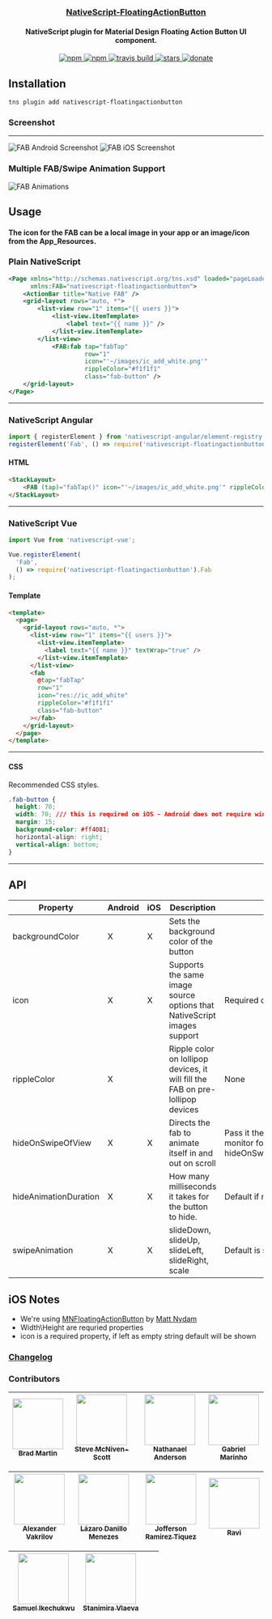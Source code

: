<a align="center" href="https://www.npmjs.com/package/nativescript-floatingactionbutton">
    <h3 align="center">NativeScript-FloatingActionButton</h3>
</a>
<h4 align="center">NativeScript plugin for Material Design Floating Action Button UI component.</h4>

<p align="center">
 <a href="https://www.npmjs.com/package/nativescript-floatingactionbutton">
        <img src="https://img.shields.io/npm/v/nativescript-floatingactionbutton.svg" alt="npm">
    </a>
    <a href="https://www.npmjs.com/package/nativescript-floatingactionbutton">
        <img src="https://img.shields.io/npm/dt/nativescript-floatingactionbutton.svg?label=npm%20downloads" alt="npm">
    </a>
     <a href="https://travis-ci.org/bradmartin/nativescript-floatingactionbutton">
        <img src="https://travis-ci.org/bradmartin/nativescript-floatingactionbutton.svg?branch=master" alt="travis build">
    </a>
    <a href="https://github.com/bradmartin/nativescript-floatingactionbutton/stargazers">
        <img src="https://img.shields.io/github/stars/bradmartin/nativescript-floatingactionbutton.svg" alt="stars">
    </a>
    <a href="https://paypal.me/bradwayne88">
        <img src="https://img.shields.io/badge/Donate-PayPal-green.svg" alt="donate">
    </a>
</p>

## Installation

`tns plugin add nativescript-floatingactionbutton`

### Screenshot

---

![FAB Android Screenshot](screens/android.png)
![FAB iOS Screenshot](screens/ios.png)

### Multiple FAB/Swipe Animation Support

![FAB Animations](screens/animations.gif)

## Usage

<h4>The icon for the FAB can be a local image in your app or an image/icon from the App_Resources.</h4>

### Plain NativeScript

```xml
<Page xmlns="http://schemas.nativescript.org/tns.xsd" loaded="pageLoaded"
      xmlns:FAB="nativescript-floatingactionbutton">
    <ActionBar title="Native FAB" />
    <grid-layout rows="auto, *">
        <list-view row="1" items="{{ users }}">
            <list-view.itemTemplate>
                <label text="{{ name }}" />
            </list-view.itemTemplate>
        </list-view>
            <FAB:fab tap="fabTap"
                     row="1"
                     icon="'~/images/ic_add_white.png'"
                     rippleColor="#f1f1f1"
                     class="fab-button" />
    </grid-layout>
</Page>
```

---

### NativeScript Angular

```typescript
import { registerElement } from 'nativescript-angular/element-registry';
registerElement('Fab', () => require('nativescript-floatingactionbutton').Fab);
```

#### HTML

```HTML
<StackLayout>
    <FAB (tap)="fabTap()" icon="'~/images/ic_add_white.png'" rippleColor="#f1f1f1" class="fab-button"></FAB>
</StackLayout>
```

---

### NativeScript Vue

```javascript
import Vue from 'nativescript-vue';

Vue.registerElement(
  'Fab',
  () => require('nativescript-floatingactionbutton').Fab
);
```

#### Template

```html
<template>
  <page>
    <grid-layout rows="auto, *">
      <list-view row="1" items="{{ users }}">
        <list-view.itemTemplate>
          <label text="{{ name }}" textWrap="true" />
        </list-view.itemTemplate>
      </list-view>
      <fab
        @tap="fabTap"
        row="1"
        icon="res://ic_add_white"
        rippleColor="#f1f1f1"
        class="fab-button"
      ></fab>
    </grid-layout>
  </page>
</template>
```

---

#### CSS

Recommended CSS styles.

```css
.fab-button {
  height: 70;
  width: 70; /// this is required on iOS - Android does not require width so you might need to adjust styles
  margin: 15;
  background-color: #ff4081;
  horizontal-align: right;
  vertical-align: bottom;
}
```

---

## API

| Property              | Android | iOS | Description                                                                    | Note                                                                                                 |
| --------------------- | ------- | --- | ------------------------------------------------------------------------------ | ---------------------------------------------------------------------------------------------------- |
| backgroundColor       | X       | X   | Sets the background color of the button                                        |
| icon                  | X       | X   | Supports the same image source options that NativeScript images support        | Required on android                                                                                  |
| rippleColor           | X       |     | Ripple color on lollipop devices, it will fill the FAB on pre-lollipop devices | None                                                                                                 |
| hideOnSwipeOfView     | X       | X   | Directs the fab to animate itself in and out on scroll                         | Pass it the name of the view to monitor for a scroll event example: hideOnSwipeOfView="userListView" |
| hideAnimationDuration | X       | X   | How many milliseconds it takes for the button to hide.                         | Default if not set: 300ms                                                                            |
| swipeAnimation        | X       | X   | slideDown, slideUp, slideLeft, slideRight, scale                               | Default is slideDown                                                                                 |

## iOS Notes

- We're using [MNFloatingActionButton](http://cocoapods.org/pods/MNFloatingActionButton) by [Matt Nydam](https://github.com/mattnydam)
- Width\Height are requried properties
- icon is a required property, if left as empty string default will be shown

### [Changelog](./CHANGELOG.md)

### Contributors

<!-- ALL-CONTRIBUTORS-LIST:START - Do not remove or modify this section -->

| [<img src="https://avatars1.githubusercontent.com/u/6006148?s=100&v=4" width="100px;"/><br /><sub>Brad Martin</sub>](https://github.com/bradmartin) | [<img src="https://avatars1.githubusercontent.com/u/1542376?s=100&v=4" width="100px;"/><br /><sub>Steve McNiven-Scott</sub>](https://github.com/sitefinitysteve) | [<img src="https://avatars3.githubusercontent.com/u/850871?s=100&v=4" width="100px;"/><br /><sub>Nathanael Anderson</sub>](https://github.com/NathanaelA) | [<img src="https://avatars3.githubusercontent.com/u/1100522?s=100&v=4" width="100px;"/><br /><sub>Gabriel Marinho</sub>](https://github.com/gabrielbiga) |
| --------------------------------------------------------------------------------------------------------------------------------------------------- | ---------------------------------------------------------------------------------------------------------------------------------------------------------------- | --------------------------------------------------------------------------------------------------------------------------------------------------------- | -------------------------------------------------------------------------------------------------------------------------------------------------------- |


| [<img src="https://avatars1.githubusercontent.com/u/4092076?s=100&v=4" width="100px;"/><br /><sub>Alexander Vakrilov</sub>](https://github.com/vakrilov) | [<img src="https://avatars1.githubusercontent.com/u/8123916?s=100&v=4" width="100px;"/><br /><sub>Lázaro Danillo Menezes</sub>](https://github.com/lazaromenezes) | [<img src="https://avatars0.githubusercontent.com/u/8638243?s=100&v=4" width="100px;"/><br /><sub>Jofferson Ramirez Tiquez</sub>](https://github.com/jofftiquez) | [<img src="https://avatars3.githubusercontent.com/u/9256365?s=100&v=4" width="100px;"/><br /><sub>Ravi</sub>](https://github.com/dlucidone) |
| -------------------------------------------------------------------------------------------------------------------------------------------------------- | ----------------------------------------------------------------------------------------------------------------------------------------------------------------- | ---------------------------------------------------------------------------------------------------------------------------------------------------------------- | ------------------------------------------------------------------------------------------------------------------------------------------- |


| [<img src="https://avatars3.githubusercontent.com/u/13824510?s=100&v=4" width="100px;"/><br /><sub>Samuel Ikechukwu</sub>](https://github.com/holymp2006) | [<img src="https://avatars2.githubusercontent.com/u/7893485?s=100&v=4" width="100px;"/><br /><sub>Stanimira Vlaeva</sub>](https://github.com/sis0k0) |     |     |
| --------------------------------------------------------------------------------------------------------------------------------------------------------- | ---------------------------------------------------------------------------------------------------------------------------------------------------- | --- | --- |


<!-- ALL-CONTRIBUTORS-LIST:END -->
